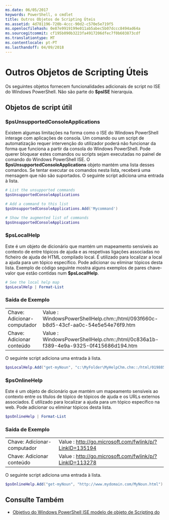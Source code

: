 ```yaml
---
ms.date: 06/05/2017
keywords: PowerShell, o cmdlet
title: Outros Objetos de Scripting Úteis
ms.assetid: 4d781196-720b-4ccc-90d2-c570e5e719f5
ms.openlocfilehash: 0e87e9919199e011ab5abec5b07dccc8494ad64a
ms.sourcegitcommit: cf195b090b3223fa4917206dfec7f0b603873cdf
ms.translationtype: MT
ms.contentlocale: pt-PT
ms.lasthandoff: 04/09/2018
---
```

# <a name="other-useful-scripting-objects"></a>Outros Objetos de Scripting Úteis

Os seguintes objetos fornecem funcionalidades adicionais de script no ISE do Windows PowerShell. Não são parte do **$psISE** hierarquia.

## <a name="useful-scripting-objects"></a>Objetos de script útil

### <a name="psunsupportedconsoleapplications"></a>$psUnsupportedConsoleApplications

Existem algumas limitações na forma como o ISE do Windows PowerShell interage com aplicações de consola. Um comando ou um script de automatização requer intervenção do utilizador poderá não funcionar da forma que funciona a partir da consola do Windows PowerShell. Pode querer bloquear estes comandos ou scripts sejam executadas no painel de comando do Windows PowerShell ISE. O **$psUnsupportedConsoleApplications** objeto mantém uma lista desses comandos. Se tentar executar os comandos nesta lista, receberá uma mensagem que não são suportados. O seguinte script adiciona uma entrada à lista.

```powershell
# List the unsupported commands
$psUnsupportedConsoleApplications

# Add a command to this list
$psUnsupportedConsoleApplications.Add('Mycommand')

# Show the augmented list of commands
$psUnsupportedConsoleApplications
```

### <a name="pslocalhelp"></a>$psLocalHelp

Este é um objeto de dicionário que mantém um mapeamento sensíveis ao contexto de entre tópicos de ajuda e as respetivas ligações associadas no ficheiro de ajuda de HTML compilado local. É utilizado para localizar a local a ajuda para um tópico específico. Pode adicionar ou eliminar tópicos desta lista. Exemplo de código seguinte mostra alguns exemplos de pares chave-valor que estão contidas num **$psLocalHelp**.

```powershell
# See the local help map
$psLocalHelp | Format-List
```

### <a name="sample-output"></a>Saída de Exemplo

|||
|-|-|
|Chave: Adicionar-computador|Value : WindowsPowerShellHelp.chm::/html/093f660c-b8d5-43cf-aa0c-54e5e54e76f9.htm|
|Chave: Adicionar conteúdo|Value : WindowsPowerShellHelp.chm::/html/0c836a1b-f389-4e9a-9325-0f415686d194.htm|

O seguinte script adiciona uma entrada à lista.

```powershell
$psLocalHelp.Add("get-myNoun", "c:\MyFolder\MyHelpChm.chm::/html/0198854a-1298-57ae-aa0c-87b5e5a84712.htm")
```

### <a name="psonlinehelp"></a>$psOnlineHelp

Este é um objeto de dicionário que mantém um mapeamento sensíveis ao contexto entre os títulos de tópico de tópicos de ajuda e os URLs externos associados. É utilizado para localizar a ajuda para um tópico específico na web. Pode adicionar ou eliminar tópicos desta lista.

```powershell
$psOnlineHelp | Format-List
```

### <a name="sample-output"></a>Saída de Exemplo

|||
|-|-|
|Chave: Adicionar-computador|Value : http://go.microsoft.com/fwlink/p/?LinkID=135194|
|Chave: Adicionar conteúdo|Value : http://go.microsoft.com/fwlink/p/?LinkID=113278|

 O seguinte script adiciona uma entrada à lista.

```powershell
$psOnlineHelp.Add("get-myNoun", "http://www.mydomain.com/MyNoun.html")
```

## <a name="see-also"></a>Consulte Também

- [Objetivo do Windows PowerShell ISE modelo de objeto de Scripting do](../../core-powershell/ise/Purpose-of-the-Windows-PowerShell-ISE-Scripting-Object-Model.md)